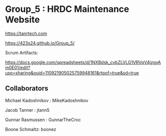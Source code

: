 # Group_5 : HRDC Maintenance Website

https://tanrtech.com

https://423s24.github.io/Group_5/


Scrum Artifacts:

https://docs.google.com/spreadsheets/d/1NXBdsk_cvbZLVLG1VRVqV4jzgvAm0E01/edit?usp=sharing&ouid=110921905025759948161&rtpof=true&sd=true

## Collaborators

Michael Kadoshnikov : MikeKadoshnikov

Jacob Tanner : jtann5

Gunnar Rasmussen : GunnarTheCroc

Boone Schmaltz: boonez
